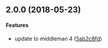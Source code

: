 <a name="2.0.0"></a>
## 2.0.0 (2018-05-23)


#### Features

*   update to middleman 4 ([5ab2c8fd](https://github.com/owl-stars/owl-stars.com/commit/5ab2c8fdb76fae86a9943e9400dd4f542ba58732))



